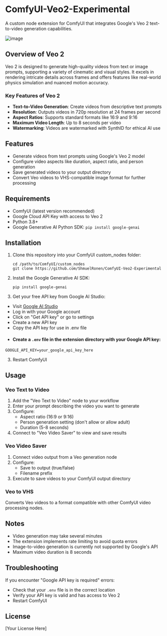 # ComfyUI-Veo2-Experimental

A custom node extension for ComfyUI that integrates Google's Veo 2 text-to-video generation capabilities.

![image](https://github.com/user-attachments/assets/fd3155f2-5860-4bba-bfc3-942a2284eda3)


## Overview of Veo 2

Veo 2 is designed to generate high-quality videos from text or image prompts, supporting a variety of cinematic and visual styles. It excels in rendering intricate details across frames and offers features like real-world physics simulation and nuanced motion accuracy.

### Key Features of Veo 2

* **Text-to-Video Generation**: Create videos from descriptive text prompts
* **Resolution**: Outputs videos in 720p resolution at 24 frames per second
* **Aspect Ratios**: Supports standard formats like 16:9 and 9:16
* **Maximum Video Length**: Up to 8 seconds per video
* **Watermarking**: Videos are watermarked with SynthID for ethical AI use

## Features

- Generate videos from text prompts using Google's Veo 2 model
- Configure video aspects like duration, aspect ratio, and person generation
- Save generated videos to your output directory
- Convert Veo videos to VHS-compatible image format for further processing

## Requirements

- ComfyUI (latest version recommended)
- Google Cloud API Key with access to Veo 2
- Python 3.8+
- Google Generative AI Python SDK: `pip install google-genai`

## Installation

1. Clone this repository into your ComfyUI custom_nodes folder:
   ```
   cd /path/to/ComfyUI/custom_nodes
   git clone https://github.com/ShmuelRonen/ComfyUI-Veo2-Experimental
   ```

2. Install the Google Generative AI SDK:
   ```
   pip install google-genai
   ```

2.  Get your free API key from Google AI Studio:
   - Visit [Google AI Studio](https://aistudio.google.com/prompts/new_chat)
   - Log in with your Google account
   - Click on "Get API key" or go to settings
   - Create a new API key
   - Copy the API key for use in .env file
   - #### Create a `.env` file in the extension directory with your Google API key:
   ```
   GOOGLE_API_KEY=your_google_api_key_here
   ```

3. Restart ComfyUI

## Usage

### Veo Text to Video

1. Add the "Veo Text to Video" node to your workflow
2. Enter your prompt describing the video you want to generate
3. Configure:
   - Aspect ratio (16:9 or 9:16)
   - Person generation setting (don't allow or allow adult)
   - Duration (5-8 seconds)
4. Connect to "Veo Video Saver" to view and save results

### Veo Video Saver

1. Connect video output from a Veo generation node
2. Configure:
   - Save to output (true/false)
   - Filename prefix
3. Execute to save videos to your ComfyUI output directory

### Veo to VHS

Converts Veo videos to a format compatible with other ComfyUI video processing nodes.

## Notes

- Video generation may take several minutes
- The extension implements rate limiting to avoid quota errors
- Image-to-video generation is currently not supported by Google's API
- Maximum video duration is 8 seconds

## Troubleshooting

If you encounter "Google API key is required" errors:
- Check that your `.env` file is in the correct location
- Verify your API key is valid and has access to Veo 2
- Restart ComfyUI

## License

[Your License Here]
